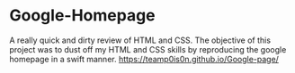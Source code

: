 # Google-Homepage
 A really quick and dirty review of HTML and CSS. The objective of this project was to dust off my HTML and CSS skills by reproducing the google homepage in a swift manner. 
https://teamp0is0n.github.io/Google-page/
